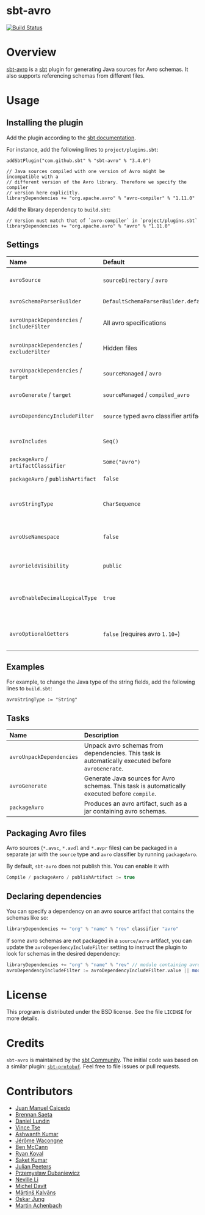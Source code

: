 sbt-avro
========

[![Build Status](https://travis-ci.org/sbt/sbt-avro.svg?branch=master)](https://travis-ci.org/sbt/sbt-avro)

# Overview

[sbt-avro](http://avro.apache.org) is a [sbt](http://www.scala-sbt.org) plugin for generating Java sources for Avro schemas. It also supports referencing schemas from different files.

# Usage

## Installing the plugin

Add the plugin according to the [sbt documentation](https://www.scala-sbt.org/1.x/docs/Using-Plugins.html).

For instance, add the following lines to `project/plugins.sbt`:

```
addSbtPlugin("com.github.sbt" % "sbt-avro" % "3.4.0")

// Java sources compiled with one version of Avro might be incompatible with a
// different version of the Avro library. Therefore we specify the compiler
// version here explicitly.
libraryDependencies += "org.apache.avro" % "avro-compiler" % "1.11.0"
```

Add the library dependency to `build.sbt`:

```
// Version must match that of `avro-compiler` in `project/plugins.sbt`
libraryDependencies += "org.apache.avro" % "avro" % "1.11.0"
```

## Settings

| Name                                       | Default                                    | Description |
|:-------------------------------------------|:-------------------------------------------|:------------|
| `avroSource`                               | `sourceDirectory` / `avro`                 | Source directory with `*.avsc`, `*.avdl` and `*.avpr` files. |
| `avroSchemaParserBuilder`                  | `DefaultSchemaParserBuilder.default()`     | `.avsc` schema parser builder |
| `avroUnpackDependencies` / `includeFilter` | All avro specifications                    | Avro specification files from dependencies to unpack |
| `avroUnpackDependencies` / `excludeFilter` | Hidden files                               | Avro specification files from dependencies to exclude from unpacking |
| `avroUnpackDependencies` / `target`        | `sourceManaged` / `avro`                   | Target directory for schemas packaged in the dependencies |
| `avroGenerate` / `target`                  | `sourceManaged` / `compiled_avro`          | Source directory for generated `.java` files. |
| `avroDependencyIncludeFilter`              | `source` typed `avro` classifier artifacts | Dependencies containing avro schema to be unpacked for generation |
| `avroIncludes`                             | `Seq()`                                    | Paths with extra `*.avsc` files to be included in compilation. |
| `packageAvro` / `artifactClassifier`       | `Some("avro")`                             | Classifier for avro artifact |
| `packageAvro` / `publishArtifact`          | `false`                                    | Enable / Disable avro artifact publishing |
| `avroStringType`                           | `CharSequence`                             | Type for representing strings. Possible values: `CharSequence`, `String`, `Utf8`. |
| `avroUseNamespace`                         | `false`                                    | Validate that directory layout reflects namespaces, i.e. `com/myorg/MyRecord.avsc`. |
| `avroFieldVisibility`                      | `public`                                   | Field Visibility for the properties. Possible values: `private`, `public`. |
| `avroEnableDecimalLogicalType`             | `true`                                     | Set to true to use `java.math.BigDecimal` instead of `java.nio.ByteBuffer` for logical type `decimal`. |
| `avroOptionalGetters`                      | `false` (requires avro `1.10+`)            | Set to true to generate getters that return `Optional` for nullable fields. |

## Examples

For example, to change the Java type of the string fields, add the following lines to `build.sbt`:

```
avroStringType := "String"
```

## Tasks

| Name                     | Description |
|:-------------------------|:------------|
| `avroUnpackDependencies` | Unpack avro schemas from dependencies. This task is automatically executed before `avroGenerate`.
| `avroGenerate`           | Generate Java sources for Avro schemas. This task is automatically executed before `compile`.
| `packageAvro`            | Produces an avro artifact, such as a jar containing avro schemas.

## Packaging Avro files

Avro sources (`*.avsc`, `*.avdl` and `*.avpr` files) can be packaged in a separate jar with the `source` type and
`avro` classifier by running `packageAvro`.

By default, `sbt-avro` does not publish this. You can enable it with
```sbt
Compile / packageAvro / publishArtifact := true
```

## Declaring dependencies

You can specify a dependency on an avro source artifact that contains the schemas like so:

```sbt
libraryDependencies += "org" % "name" % "rev" classifier "avro"
```

If some avro schemas are not packaged in a `source/avro` artifact, you can update the `avroDependencyIncludeFilter`
setting to instruct the plugin to look for schemas in the desired dependency:

```sbt
libraryDependencies += "org" % "name" % "rev" // module containing avro schemas
avroDependencyIncludeFilter := avroDependencyIncludeFilter.value || moduleFilter(organization = "org", name = "name")
```

# License
This program is distributed under the BSD license. See the file `LICENSE` for more details.

# Credits

`sbt-avro` is maintained by the [sbt Community](http://www.scala-sbt.org/release/docs/Community-Plugins.html). The initial code was based on a similar plugin: [`sbt-protobuf`](https://github.com/gseitz/sbt-protobuf). Feel free to file issues or pull requests.

# Contributors

- [Juan Manuel Caicedo](https://cavorite.com)
- [Brennan Saeta](https://github.com/saeta)
- [Daniel Lundin](https://github.com/dln)
- [Vince Tse](https://github.com/vtonehundred)
- [Ashwanth Kumar](https://github.com/ashwanthkumar)
- [Jérôme Wacongne](https://github.com/ch4mpy)
- [Ben McCann](http://www.benmccann.com)
- [Ryan Koval](https://github.com/rkoval)
- [Saket Kumar](https://github.com/skate056)
- [Julian Peeters](https://github.com/julianpeeters)
- [Przemysław Dubaniewicz](https://github.com/przemekd)
- [Neville Li](https://github.com/nevillelyh)
- [Michel Davit](https://github.com/RustedBones)
- [Mārtiņš Kalvāns](https://github.com/sisidra)
- [Oskar Jung](https://github.com/ojung)
- [Martin Achenbach](https://github.com/drachenbach)
